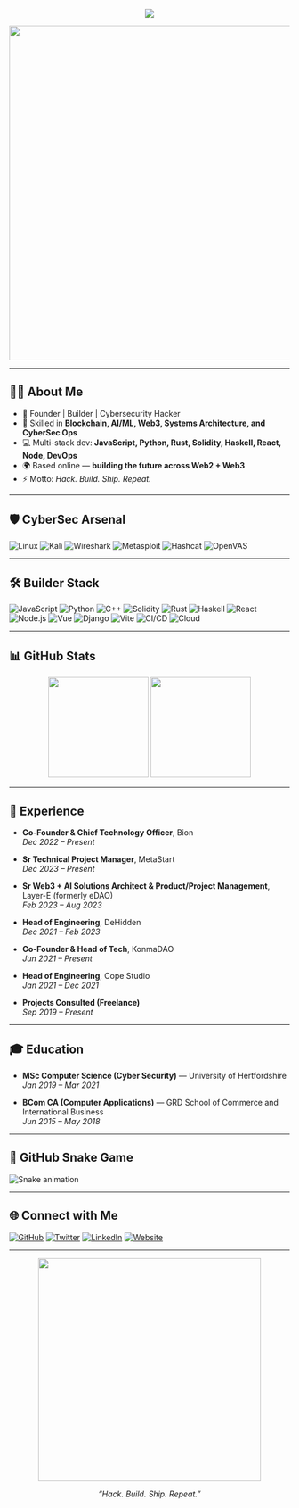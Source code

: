 <!-- Cyberpunk GitHub Profile README for 0xgitgat -->

<!-- Typing intro -->
<p align="center">
  <img src="https://readme-typing-svg.herokuapp.com?font=Fira+Code&size=22&pause=1000&color=39FF14&center=true&vCenter=true&width=600&lines=Hey%2C+I'm+0xgitgat+%F0%9F%91%BE;CyberSec+Researcher+%7C+All-Stack+Developer;Web3+Builder+%7C+AI+Enthusiast;Hack+the+Planet+%7C+Build+the+Future" />
</p>

<!-- Banner -->
<p align="center">
  <img src="https://media.giphy.com/media/h408T6Y5GfmXBKW62l/giphy.gif" width="600"/>
</p>

---

## 🧑‍💻 About Me
- 🚀 Founder | Builder | Cybersecurity Hacker  
- 🔐 Skilled in **Blockchain, AI/ML, Web3, Systems Architecture, and CyberSec Ops**  
- 💻 Multi-stack dev: **JavaScript, Python, Rust, Solidity, Haskell, React, Node, DevOps**  
- 🌍 Based online — **building the future across Web2 + Web3**  
- ⚡ Motto: *Hack. Build. Ship. Repeat.*  

---

## 🛡️ CyberSec Arsenal
![Linux](https://img.shields.io/badge/Linux-000000?logo=linux&logoColor=white)
![Kali](https://img.shields.io/badge/Kali_Linux-557C94?logo=kalilinux&logoColor=white)
![Wireshark](https://img.shields.io/badge/Wireshark-1679A7?logo=wireshark&logoColor=white)
![Metasploit](https://img.shields.io/badge/Metasploit-00599C?logo=metasploit&logoColor=white)
![Hashcat](https://img.shields.io/badge/Hashcat-DC3E15?logo=hackthebox&logoColor=white)
![OpenVAS](https://img.shields.io/badge/OpenVAS-008000?logo=gnupg&logoColor=white)

---

## 🛠️ Builder Stack
![JavaScript](https://img.shields.io/badge/JavaScript-323330?logo=javascript&logoColor=F7DF1E)
![Python](https://img.shields.io/badge/Python-3776AB?logo=python&logoColor=white)
![C++](https://img.shields.io/badge/C%2B%2B-00599C?logo=c%2B%2B&logoColor=white)
![Solidity](https://img.shields.io/badge/Solidity-363636?logo=solidity&logoColor=white)
![Rust](https://img.shields.io/badge/Rust-000000?logo=rust&logoColor=white)
![Haskell](https://img.shields.io/badge/Haskell-5D4F85?logo=haskell&logoColor=white)
![React](https://img.shields.io/badge/React-20232A?logo=react&logoColor=61DAFB)
![Node.js](https://img.shields.io/badge/Node.js-43853D?logo=node.js&logoColor=white)
![Vue](https://img.shields.io/badge/Vue.js-35495E?logo=vue.js&logoColor=4FC08D)
![Django](https://img.shields.io/badge/Django-092E20?logo=django&logoColor=white)
![Vite](https://img.shields.io/badge/Vite-646CFF?logo=vite&logoColor=white)
![CI/CD](https://img.shields.io/badge/CI/CD-000000?logo=githubactions&logoColor=white)
![Cloud](https://img.shields.io/badge/AWS%7C+GCP%7C+Azure-232F3E?logo=amazonaws&logoColor=white)

---

## 📊 GitHub Stats
<p align="center">
  <img src="https://github-readme-stats.vercel.app/api?username=0xgitgat&show_icons=true&theme=radical&hide_border=true" height="180"/>
  <img src="https://github-readme-streak-stats.herokuapp.com/?user=0xgitgat&theme=radical&hide_border=true" height="180"/>
</p>

---

## 💼 Experience

- **Co-Founder & Chief Technology Officer**, Bion  
  *Dec 2022 – Present*  

- **Sr Technical Project Manager**, MetaStart  
  *Dec 2023 – Present*  

- **Sr Web3 + AI Solutions Architect & Product/Project Management**, Layer-E (formerly eDAO)  
  *Feb 2023 – Aug 2023*  

- **Head of Engineering**, DeHidden  
  *Dec 2021 – Feb 2023*  

- **Co-Founder & Head of Tech**, KonmaDAO  
  *Jun 2021 – Present*  

- **Head of Engineering**, Cope Studio  
  *Jan 2021 – Dec 2021*  

- **Projects Consulted (Freelance)**  
  *Sep 2019 – Present*  

---

## 🎓 Education

- **MSc Computer Science (Cyber Security)** — University of Hertfordshire  
  *Jan 2019 – Mar 2021*  

- **BCom CA (Computer Applications)** — GRD School of Commerce and International Business  
  *Jun 2015 – May 2018*  

---

## 🐍 GitHub Snake Game
![Snake animation](https://github.com/0xgitgat/0xgitgat/blob/output/github-contribution-grid-snake.svg)

---

## 🌐 Connect with Me
[![GitHub](https://img.shields.io/badge/-GitHub-181717?logo=github&logoColor=white)](https://github.com/0xgitgat)
[![Twitter](https://img.shields.io/badge/-Twitter-1DA1F2?logo=twitter&logoColor=white)](https://twitter.com/0xgitgat)
[![LinkedIn](https://img.shields.io/badge/-LinkedIn-0e76a8?logo=linkedin&logoColor=white)](https://www.linkedin.com/in/sangeet-muralidhar/)
[![Website](https://img.shields.io/badge/-Website-000000?logo=linktree&logoColor=39FF14)](https://linktr.ee/0xgitgat)

---

<p align="center">
  <img src="https://media.giphy.com/media/o0vwzuFwCGAFO/giphy.gif" width="400"/>
</p>

<p align="center"><i>“Hack. Build. Ship. Repeat.”</i></p>
